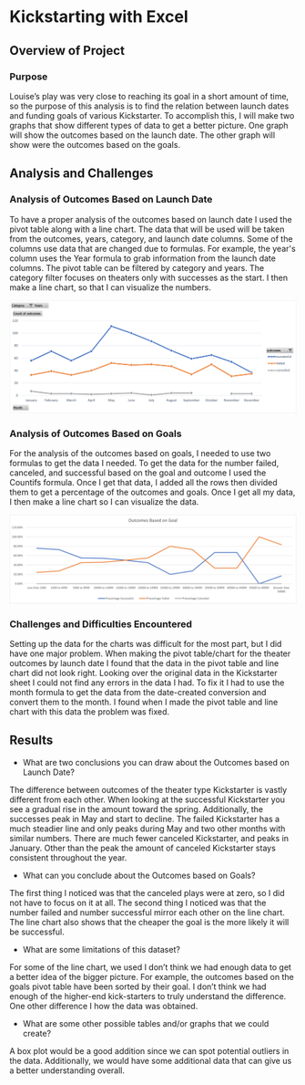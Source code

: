 # Kickstarting with Excel

## Overview of Project

### Purpose
Louise’s play was very close to reaching its goal in a short amount of time, so the purpose of this analysis is to find the relation between launch dates and funding goals of various Kickstarter. To accomplish this, I will make two graphs that show different types of data to get a better picture. One graph will show the outcomes based on the launch date. The other graph will show were the outcomes based on the goals. 
## Analysis and Challenges

### Analysis of Outcomes Based on Launch Date
To have a proper analysis of the outcomes based on launch date I used the pivot table along with a line chart. The data that will be used will be taken from the outcomes, years, category, and launch date columns.  Some of the columns use data that are changed due to formulas. For example, the year's column uses the Year formula to grab information from the launch date columns.  The pivot table can be filtered by category and years. The category filter focuses on theaters only with successes as the start. I then make a line chart, so that I can visualize the numbers. 

![Theater Outcomes vs Launch](https://github.com/Robeliom15/kickstarter-analysis/blob/main/Resources/Theater_Outcomes_vs_Launch.png?raw=true)
### Analysis of Outcomes Based on Goals
For the analysis of the outcomes based on goals, I needed to use two formulas to get the data I needed. To get the data for the number failed, canceled, and successful based on the goal and outcome I used the Countifs formula. Once I get that data, I added all the rows then divided them to get a percentage of the outcomes and goals. Once I get all my data, I then make a line chart so I can visualize the data. 

![Outcome VS Goals](https://github.com/Robeliom15/kickstarter-analysis/blob/main/Resources/Outcomes_vs_Goals.png?raw=true)
### Challenges and Difficulties Encountered
Setting up the data for the charts was difficult for the most part, but I did have one major problem. When making the pivot table/chart for the theater outcomes by launch date I found that the data in the pivot table and line chart did not look right. Looking over the original data in the Kickstarter sheet I could not find any errors in the data I had. To fix it I had to use the month formula to get the data from the date-created conversion and convert them to the month. I found when I made the pivot table and line chart with this data the problem was fixed. 
## Results

- What are two conclusions you can draw about the Outcomes based on Launch Date?

The difference between outcomes of the theater type Kickstarter is vastly different from each other. When looking at the successful Kickstarter you see a gradual rise in the amount toward the spring. Additionally, the successes peak in May and start to decline. The failed Kickstarter has a much steadier line and only peaks during May and two other months with similar numbers. There are much fewer canceled Kickstarter, and peaks in January. Other than the peak the amount of canceled Kickstarter stays consistent throughout the year. 
- What can you conclude about the Outcomes based on Goals?

The first thing I noticed was that the canceled plays were at zero, so I did not have to focus on it at all. The second thing I noticed was that the number failed and number successful mirror each other on the line chart. The line chart also shows that the cheaper the goal is the more likely it will be successful. 
- What are some limitations of this dataset?

For some of the line chart, we used I don’t think we had enough data to get a better idea of the bigger picture. For example, the outcomes based on the goals pivot table have been sorted by their goal. I don’t think we had enough of the higher-end kick-starters to truly understand the difference. One other difference I how the data was obtained. 
- What are some other possible tables and/or graphs that we could create?

A box plot would be a good addition since we can spot potential outliers in the data. Additionally, we would have some additional data that can give us a better understanding overall.
